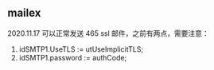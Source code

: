 ## mailex

2020.11.17 可以正常发送 465 ssl 邮件，之前有两点，需要注意：
  1. idSMTP1.UseTLS := utUseImplicitTLS;
  2. idSMTP1.password := authCode;

